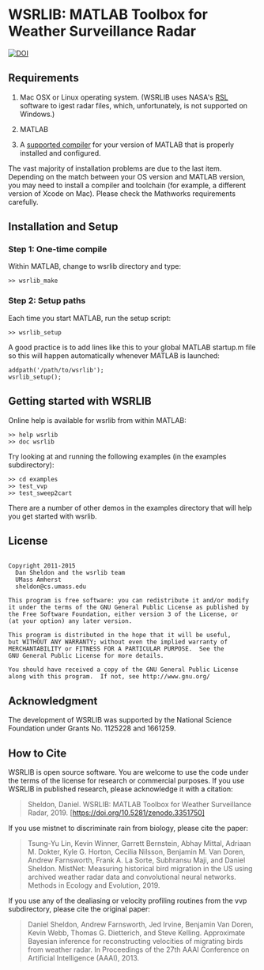# WSRLIB: MATLAB Toolbox for Weather Surveillance Radar 
[![DOI](https://zenodo.org/badge/DOI/10.5281/zenodo.3351750.svg)](https://doi.org/10.5281/zenodo.3351750)

## Requirements

1. Mac OSX or Linux operating system. (WSRLIB uses NASA's
  [RSL](http://trmm-fc.gsfc.nasa.gov/trmm_gv/software/rsl/) software
  to igest radar files, which, unfortunately, is not supported on
  Windows.)

2. MATLAB

3. A [supported compiler](https://www.mathworks.com/support/requirements/supported-compilers.html) for your version of MATLAB that is properly installed and configured.

The vast majority of installation problems are due to the last
item. Depending on the match between your OS version and MATLAB
version, you may need to install a compiler and toolchain (for
example, a different version of Xcode on Mac). Please check the
Mathworks requirements carefully.

## Installation and Setup

### Step 1: One-time compile

Within MATLAB, change to wsrlib directory and type:

~~~~ {.txt}
>> wsrlib_make
~~~~

### Step 2: Setup paths

Each time you start MATLAB, run the setup script:

~~~~ {.txt}
>> wsrlib_setup
~~~~

A good practice is to add lines like this to your global MATLAB
startup.m file so this will happen automatically whenever MATLAB
is launched:

~~~~ {.matlab}
addpath('/path/to/wsrlib');
wsrlib_setup();
~~~~

## Getting started with WSRLIB

Online help is available for wsrlib from within MATLAB:

~~~~ {.matlab}
>> help wsrlib
>> doc wsrlib
~~~~

Try looking at and running the following examples (in the examples 
subdirectory):

~~~~ {.matlab}
>> cd examples
>> test_vvp
>> test_sweep2cart
~~~~

There are a number of other demos in the examples directory that
will help you get started with wsrlib.

## License

~~~~

Copyright 2011-2015
  Dan Sheldon and the wsrlib team
  UMass Amherst
  sheldon@cs.umass.edu

This program is free software: you can redistribute it and/or modify
it under the terms of the GNU General Public License as published by
the Free Software Foundation, either version 3 of the License, or
(at your option) any later version.

This program is distributed in the hope that it will be useful,
but WITHOUT ANY WARRANTY; without even the implied warranty of
MERCHANTABILITY or FITNESS FOR A PARTICULAR PURPOSE.  See the
GNU General Public License for more details.

You should have received a copy of the GNU General Public License
along with this program.  If not, see http://www.gnu.org/

~~~~

## Acknowledgment

The development of WSRLIB was supported by the National Science Foundation under Grants No. 1125228 and 1661259.

## How to Cite

WSRLIB is open source software. You are welcome to use the code under the terms of the license for research or commercial purposes. If you use WSRLIB in published research, please acknowledge it with a citation:

> Sheldon, Daniel. WSRLIB: MATLAB Toolbox for Weather Surveillance Radar, 2019. 
> [https://doi.org/10.5281/zenodo.3351750]

If you use mistnet to discriminate rain from biology, please cite the paper:

> Tsung-Yu Lin, Kevin Winner, Garrett Bernstein, Abhay Mittal, Adriaan M. Dokter, 
> Kyle G. Horton, Cecilia Nilsson, Benjamin M. Van Doren, Andrew Farnsworth, 
> Frank A. La Sorte, Subhransu Maji, and Daniel Sheldon. MistNet: Measuring 
> historical bird migration in the US using archived weather radar data and 
> convolutional neural networks. Methods in Ecology and Evolution, 2019.

If you use any of the dealiasing or velocity profiling routines from the vvp subdirectory, please cite the original paper:

> Daniel Sheldon, Andrew Farnsworth, Jed Irvine, Benjamin Van Doren, Kevin Webb, 
> Thomas G. Dietterich, and Steve Kelling. Approximate Bayesian inference for 
> reconstructing velocities of migrating birds from weather radar. In Proceedings of 
> the 27th AAAI Conference on Artificial Intelligence (AAAI), 2013.
